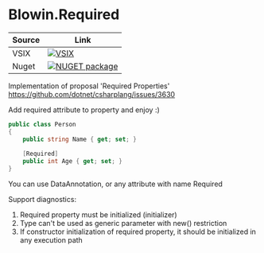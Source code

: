 # Blowin.Required

| Source      | Link |
| ----------- | ----------- |
| VSIX        | [![VSIX](https://img.shields.io/visual-studio-marketplace/v/Blowin.requiredproperty)](https://marketplace.visualstudio.com/items?itemName=Blowin.requiredproperty)       |
| Nuget       | [![NUGET package](https://img.shields.io/nuget/v/Blowin.Required.svg)](https://www.nuget.org/packages/Blowin.Required/)        |

Implementation of proposal 'Required Properties'
https://github.com/dotnet/csharplang/issues/3630

Add required attribute to property and enjoy :)

```c#
public class Person
{
    public string Name { get; set; }
    
    [Required]
    public int Age { get; set; }
}
```

You can use DataAnnotation, or any attribute with name Required

Support diagnostics:
1. Required property must be initialized (initializer)
2. Type can't be used as generic parameter with new() restriction
3. If constructor initialization of required property, it should be initialized in any execution path

